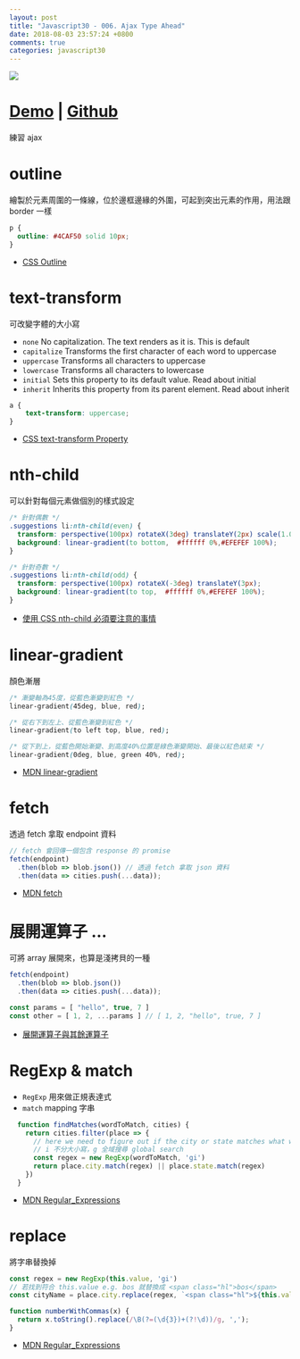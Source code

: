 ```yaml
---
layout: post
title: "Javascript30 - 006. Ajax Type Ahead"
date: 2018-08-03 23:57:24 +0800
comments: true
categories: javascript30
---
```


![](https://mgleon08.github.io/JavaScript30/006.Ajax-Type-Ahead/images/thumbnail.png)

<!-- more -->

# [Demo](https://mgleon08.github.io/JavaScript30/006.Ajax-Type-Ahead/index.html) | [Github](https://github.com/mgleon08/JavaScript30/tree/master/006.Ajax-Type-Ahead)

練習 ajax

# outline

繪製於元素周圍的一條線，位於邊框邊緣的外圍，可起到突出元素的作用，用法跟 border 一樣

```css
p {
  outline: #4CAF50 solid 10px;
}
```

* [CSS Outline](https://www.w3schools.com/css/css_outline.asp)

# text-transform

可改變字體的大小寫

* `none`	No capitalization. The text renders as it is. This is default	
* `capitalize`	Transforms the first character of each word to uppercase
* `uppercase`	Transforms all characters to uppercase
* `lowercase`	Transforms all characters to lowercase
* `initial`	Sets this property to its default value. Read about initial	
* `inherit`	Inherits this property from its parent element. Read about inherit	

```css
a {
    text-transform: uppercase;
}
```

* [CSS text-transform Property](https://www.w3schools.com/cssref/pr_text_text-transform.asp)


# nth-child

可以針對每個元素做個別的樣式設定

```css
/* 針對偶數 */
.suggestions li:nth-child(even) {
  transform: perspective(100px) rotateX(3deg) translateY(2px) scale(1.001);
  background: linear-gradient(to bottom,  #ffffff 0%,#EFEFEF 100%);
}

/* 針對奇數 */
.suggestions li:nth-child(odd) {
  transform: perspective(100px) rotateX(-3deg) translateY(3px);
  background: linear-gradient(to top,  #ffffff 0%,#EFEFEF 100%);
}
```

* [使用 CSS nth-child 必須要注意的事情](http://muki.tw/tech/css-nth-child-notice/)

# linear-gradient

顏色漸層

```css
/* 漸變軸為45度，從藍色漸變到紅色 */
linear-gradient(45deg, blue, red);

/* 從右下到左上、從藍色漸變到紅色 */
linear-gradient(to left top, blue, red);

/* 從下到上，從藍色開始漸變、到高度40%位置是綠色漸變開始、最後以紅色結束 */
linear-gradient(0deg, blue, green 40%, red);
```

* [MDN linear-gradient](https://developer.mozilla.org/zh-CN/docs/Web/CSS/linear-gradient)


# fetch

透過 fetch 拿取 endpoint 資料

```js
// fetch 會回傳一個包含 response 的 promise 
fetch(endpoint)
  .then(blob => blob.json()) // 透過 fetch 拿取 json 資料
  .then(data => cities.push(...data));
```

* [MDN fetch](https://developer.mozilla.org/zh-TW/docs/Web/API/Fetch_API/Using_Fetch)


# 展開運算子 ...

可將 array 展開來，也算是淺拷貝的一種

```js
fetch(endpoint)
  .then(blob => blob.json())
  .then(data => cities.push(...data));
```

```js
const params = [ "hello", true, 7 ]
const other = [ 1, 2, ...params ] // [ 1, 2, "hello", true, 7 ]
```

* [展開運算子與其餘運算子](https://eyesofkids.gitbooks.io/javascript-start-from-es6/content/part4/rest_spread.html)

# RegExp & match

* `RegExp` 用來做正規表達式
* `match` mapping 字串

```js
  function findMatches(wordToMatch, cities) {
    return cities.filter(place => {
      // here we need to figure out if the city or state matches what was searched
      // i 不分大小寫，g 全域搜尋 global search
      const regex = new RegExp(wordToMatch, 'gi')
      return place.city.match(regex) || place.state.match(regex)
    })
  }
```

* [MDN Regular_Expressions](https://developer.mozilla.org/zh-TW/docs/Web/JavaScript/Guide/Regular_Expressions)


# replace

將字串替換掉

```js
const regex = new RegExp(this.value, 'gi')
// 若找到符合 this.value e.g. bos 就替換成 <span class="hl">bos</span>
const cityName = place.city.replace(regex, `<span class="hl">${this.value}</span>`)
```

```js
function numberWithCommas(x) {
  return x.toString().replace(/\B(?=(\d{3})+(?!\d))/g, ',');
}
```

* [MDN Regular_Expressions](https://developer.mozilla.org/zh-TW/docs/Web/JavaScript/Guide/Regular_Expressions)
